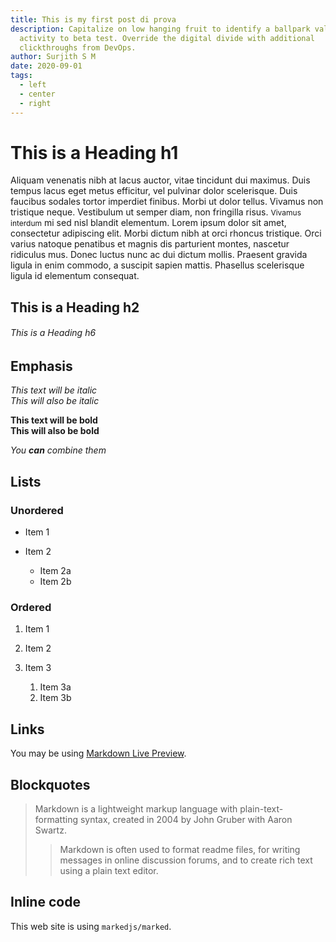 ```yaml
---
title: This is my first post di prova
description: Capitalize on low hanging fruit to identify a ballpark value added
  activity to beta test. Override the digital divide with additional
  clickthroughs from DevOps.
author: Surjith S M
date: 2020-09-01
tags:
  - left
  - center
  - right
---
```

# This is a Heading h1

Aliquam venenatis nibh at lacus auctor, vitae tincidunt dui maximus. Duis tempus lacus eget metus efficitur, vel pulvinar dolor scelerisque. Duis faucibus sodales tortor imperdiet finibus. Morbi ut dolor tellus. Vivamus non tristique neque. Vestibulum ut semper diam, non fringilla risus. <span style="font-size:12px">Vivamus interdum</span> mi sed nisl blandit elementum. Lorem ipsum dolor sit amet, consectetur adipiscing elit. Morbi dictum nibh at orci rhoncus tristique. Orci varius natoque penatibus et magnis dis parturient montes, nascetur ridiculus mus. Donec luctus nunc ac dui dictum mollis. Praesent gravida ligula in enim commodo, a suscipit sapien mattis. Phasellus scelerisque ligula id elementum consequat.

## This is a Heading h2

###### This is a Heading h6

## Emphasis

*This text will be italic*\
*This will also be italic*

**This text will be bold**\
**This will also be bold**

*You **can** combine them*

## Lists

### Unordered

* Item 1
* Item 2

  * Item 2a
  * Item 2b

### Ordered

1. Item 1
2. Item 2
3. Item 3

   1. Item 3a
   2. Item 3b

## Links

You may be using [Markdown Live Preview](https://markdownlivepreview.com/).

## Blockquotes

> Markdown is a lightweight markup language with plain-text-formatting syntax, created in 2004 by John Gruber with Aaron Swartz.
>
> > Markdown is often used to format readme files, for writing messages in online discussion forums, and to create rich text using a plain text editor.

## Inline code

This web site is using `markedjs/marked`.